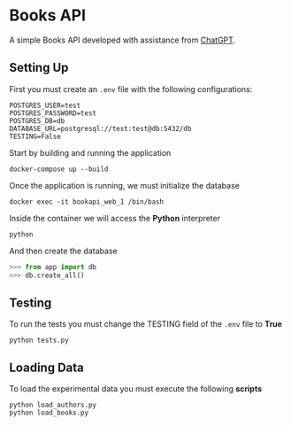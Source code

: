 # Books API

A simple Books API developed with assistance from [ChatGPT](https://chat.openai.com/chat).

## Setting Up

First you must create an `.env` file with the following configurations:

```
POSTGRES_USER=test
POSTGRES_PASSWORD=test
POSTGRES_DB=db
DATABASE_URL=postgresql://test:test@db:5432/db
TESTING=False
```

Start by building and running the application

```
docker-compose up --build
```

Once the application is running, we must initialize the database

```
docker exec -it bookapi_web_1 /bin/bash
```

Inside the container we will access the **Python** interpreter

```
python
```

And then create the database

```python
>>> from app import db
>>> db.create_all()
```

## Testing

To run the tests you must change the TESTING field of the `.env` file to **True**

```
python tests.py
```

## Loading Data

To load the experimental data you must execute the following **scripts**

```
python load_authors.py
python load_books.py
```